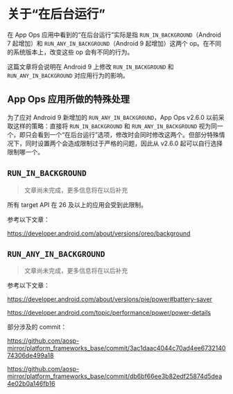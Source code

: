 # 关于“在后台运行”

在 App Ops 应用中看到的“在后台运行”实际是指 `RUN_IN_BACKGROUND`（Android 7 起增加）和 `RUN_ANY_IN_BACKGROUND`（Android 9 起增加）这两个 op。在不同的系统版本上，改变这些 op 会有不同的行为。

这篇文章将会说明在 Android 9 上修改 `RUN_IN_BACKGROUND` 和 `RUN_ANY_IN_BACKGROUND` 对应用行为的影响。

## App Ops 应用所做的特殊处理

为了应对 Android 9 新增加的 `RUN_ANY_IN_BACKGROUND`，App Ops v2.6.0 以前采取这样的策略：直接将 `RUN_IN_BACKGROUND` 和 `RUN_ANY_IN_BACKGROUND` 视为同一个，即只会看到一个“在后台运行”选项，修改时会同时修改这两个。但部分特殊情况下，同时设置两个会造成限制过于严格的问题，因此从 v2.6.0 起可以自行选择限制哪一个。

## `RUN_IN_BACKGROUND`

> 文章尚未完成，更多信息将在以后补充

所有 target API 在 26 及以上的应用会受到此限制。

参考以下文章：

https://developer.android.com/about/versions/oreo/background

## `RUN_ANY_IN_BACKGROUND`

> 文章尚未完成，更多信息将在以后补充

参考以下文章：

https://developer.android.com/about/versions/pie/power#battery-saver

https://developer.android.com/topic/performance/power/power-details

部分涉及的 commit：

https://github.com/aosp-mirror/platform_frameworks_base/commit/3ac1daac4044c70ad4ee673214074306de499a18

https://github.com/aosp-mirror/platform_frameworks_base/commit/db6bf66ee3b82edf25874d5dea4e02b0a146fb16